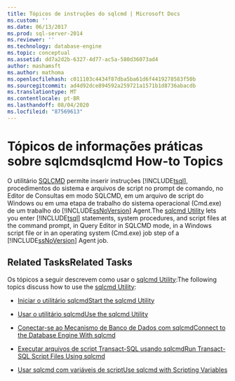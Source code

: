 ```yaml
---
title: Tópicos de instruções do sqlcmd | Microsoft Docs
ms.custom: ''
ms.date: 06/13/2017
ms.prod: sql-server-2014
ms.reviewer: ''
ms.technology: database-engine
ms.topic: conceptual
ms.assetid: dd7a2d2b-6327-4d77-ac5a-580d36073ad4
author: mashamsft
ms.author: mathoma
ms.openlocfilehash: c011103c4434f87dba5ba61d6f4419278583f50b
ms.sourcegitcommit: ad4d92dce894592a259721a1571b1d8736abacdb
ms.translationtype: MT
ms.contentlocale: pt-BR
ms.lasthandoff: 08/04/2020
ms.locfileid: "87569613"
---
```

# <a name="sqlcmd-how-to-topics"></a><span data-ttu-id="72fb8-102">Tópicos de informações práticas sobre sqlcmd</span><span class="sxs-lookup"><span data-stu-id="72fb8-102">sqlcmd How-to Topics</span></span>
  <span data-ttu-id="72fb8-103"> O utilitário [SQLCMD](../tools/sqlcmd-utility.md) permite inserir instruções [!INCLUDE[tsql](../includes/tsql-md.md)], procedimentos do sistema e arquivos de script no prompt de comando, no Editor de Consultas em modo SQLCMD, em um arquivo de script do Windows ou em uma etapa de trabalho do sistema operacional (Cmd.exe) de um trabalho do [!INCLUDE[ssNoVersion](../includes/ssnoversion-md.md)] Agent.</span><span class="sxs-lookup"><span data-stu-id="72fb8-103">The [sqlcmd Utility](../tools/sqlcmd-utility.md) lets you enter [!INCLUDE[tsql](../includes/tsql-md.md)] statements, system procedures, and script files at the command prompt, in Query Editor in SQLCMD mode, in a Windows script file or in an operating system (Cmd.exe) job step of a [!INCLUDE[ssNoVersion](../includes/ssnoversion-md.md)] Agent job.</span></span>  
  
## <a name="related-tasks"></a><span data-ttu-id="72fb8-104">Related Tasks</span><span class="sxs-lookup"><span data-stu-id="72fb8-104">Related Tasks</span></span>  
 <span data-ttu-id="72fb8-105">Os tópicos a seguir descrevem como usar o [sqlcmd Utility](../tools/sqlcmd-utility.md):</span><span class="sxs-lookup"><span data-stu-id="72fb8-105">The following topics discuss how to use the [sqlcmd Utility](../tools/sqlcmd-utility.md):</span></span>  
  
-   [<span data-ttu-id="72fb8-106">Iniciar o utilitário sqlcmd</span><span class="sxs-lookup"><span data-stu-id="72fb8-106">Start the sqlcmd Utility</span></span>](../relational-databases/scripting/sqlcmd-start-the-utility.md)  
  
-   [<span data-ttu-id="72fb8-107">Usar o utilitário sqlcmd</span><span class="sxs-lookup"><span data-stu-id="72fb8-107">Use the sqlcmd Utility</span></span>](../relational-databases/scripting/sqlcmd-use-the-utility.md)  
  
-   [<span data-ttu-id="72fb8-108">Conectar-se ao Mecanismo de Banco de Dados com sqlcmd</span><span class="sxs-lookup"><span data-stu-id="72fb8-108">Connect to the Database Engine With sqlcmd</span></span>](../relational-databases/scripting/sqlcmd-connect-to-the-database-engine.md)  
  
-   [<span data-ttu-id="72fb8-109">Executar arquivos de script Transact-SQL usando sqlcmd</span><span class="sxs-lookup"><span data-stu-id="72fb8-109">Run Transact-SQL Script Files Using sqlcmd</span></span>](../relational-databases/scripting/sqlcmd-run-transact-sql-script-files.md)  
  
-   [<span data-ttu-id="72fb8-110">Usar sqlcmd com variáveis de script</span><span class="sxs-lookup"><span data-stu-id="72fb8-110">Use sqlcmd with Scripting Variables</span></span>](../relational-databases/scripting/sqlcmd-use-with-scripting-variables.md)  
  
  
